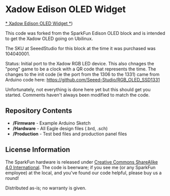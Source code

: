 Xadow Edison OLED Widget
===========================

[* Xadow Edison OLED Widget *](http://www.seeedstudio.com/depot/Xadow-RGB-OLED-96x64-p-2125.html))

This code was forked from the SparkFun Edison OLED block and is intended to get the Xadow OLED going on Ubilinux.

The SKU at SeeedStudio for this block at the time it was purchased was 104040001.

Status:
Initial port to the Xadow RGB LED device.  This also chnages the "pong" game to
be a clock with a QR code that represents the time.  The changes to the init code
(ie the port from the 1306 to the 1331) came from Arduino code here:
        https://github.com/Seeed-Studio/RGB_OLED_SSD1331

Unfortunately, not everything is done here yet but this should get you started.
Comments haven't always been modified to match the code.



Repository Contents
-------------------
* **/Firmware** - Example Arduino Sketch
* **/Hardware** - All Eagle design files (.brd, .sch)
* **/Production** - Test bed files and production panel files

License Information
--------------------

The SparkFun hardware is released under [Creative Commons ShareAlike 4.0 International](https://creativecommons.org/licenses/by-sa/4.0/).
The code is beerware; if you see me (or any SparkFun employee) at the local, and you've found our code helpful, please buy us a round!

Distributed as-is; no warranty is given.
